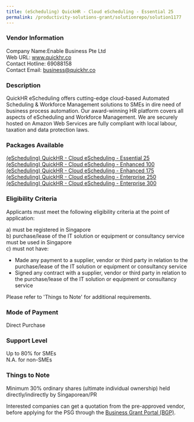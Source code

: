 ```yaml
---
title: (eScheduling) QuickHR - Cloud eScheduling - Essential 25
permalink: /productivity-solutions-grant/solutionrepo/solution1177
---
```


### Vendor Information
Company Name:Enable Business Pte Ltd <br>Web URL: www.quickhr.co <br>Contact Hotline: 69088158 <br>Contact Email: business@quickhr.co <br>

### Description

QuickHR eScheduling offers cutting-edge cloud-based Automated Scheduling & Workforce Management solutions to SMEs in dire need of business process automation. Our award-winning HR platform covers all aspects of eScheduling and Workforce Management. We are securely hosted on Amazon Web Services are fully compliant with local labour, taxation and data protection laws.

### Packages Available

<a href='https://www.gobusiness.gov.sg/images/psg/Desensitised_Enable_Business_20200211_Annex_3_Part_1.pdf' target='_blank'>(eScheduling) QuickHR - Cloud eScheduling - Essential 25</a><br/>
<a href='https://www.gobusiness.gov.sg/images/psg/Desensitised_Enable_Business_20200211_Annex_3_Part_2.pdf' target='_blank'>(eScheduling) QuickHR - Cloud eScheduling - Enhanced 100</a><br/>
<a href='https://www.gobusiness.gov.sg/images/psg/Desensitised_Enable_Business_20200211_Annex_3_Part_3.pdf' target='_blank'>(eScheduling) QuickHR - Cloud eScheduling - Enhanced 175</a><br/>
<a href='https://www.gobusiness.gov.sg/images/psg/Desensitised_Enable_Business_20200211_Annex_3_Part_4.pdf' target='_blank'>(eScheduling) QuickHR - Cloud eScheduling  - Enterprise 250</a><br/>
<a href='https://www.gobusiness.gov.sg/images/psg/Desensitised_Enable_Business_20200211_Annex_3_Part_5.pdf' target='_blank'>(eScheduling) QuickHR - Cloud eScheduling  - Enterprise 300</a><br/>

### Eligibility Criteria

Applicants must meet the following eligibility criteria at the point of application:

a) must be registered in Singapore <br>
b) purchase/lease of the IT solution or equipment or consultancy service must be used in Singapore <br>
c) must not have:
- Made any payment to a supplier, vendor or third party in relation to the purchase/lease of the IT solution or equipment or consultancy service
- Signed any contract with a supplier, vendor or third party in relation to the purchase/lease of the IT solution or equipment or consultancy service

Please refer to 'Things to Note' for additional requirements.

### Mode of Payment
Direct Purchase

### Support Level
Up to 80% for SMEs <br>
N.A. for non-SMEs

### Things to Note
Minimum 30% ordinary shares (ultimate individual ownership) held directly/indirectly by Singaporean/PR

Interested companies can get a quotation from the pre-approved vendor, before applying for the PSG through the <a target='_blank' href='https://www.businessgrants.gov.sg/'>Business Grant Portal (BGP)</a>.
